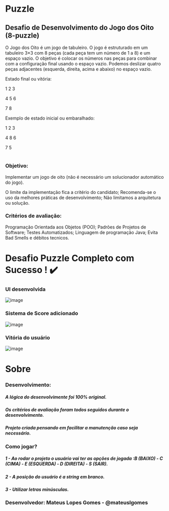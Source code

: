 # Puzzle

## Desafio de Desenvolvimento do Jogo dos Oito (8-puzzle)

O Jogo dos Oito é um jogo de tabuleiro. O jogo é estruturado em um tabuleiro 3×3 com 8 peças (cada peça tem um número de 1 a 8) e um espaço vazio. O objetivo é colocar os números nas peças para combinar com a configuração final usando o espaço vazio. Podemos deslizar quatro peças adjacentes (esquerda, direita, acima e abaixo) no espaço vazio.

Estado final ou vitória:

1 2 3

4 5 6

7 8   

Exemplo de estado inicial ou embaralhado:

1 2 3

4 8 6

7 5   

#
### Objetivo:

Implementar um jogo de oito (não é necessário um solucionador automático do jogo).

O limite da implementação fica a critério do candidato;
Recomenda-se o uso da melhores práticas de desenvolvimento;
Não limitamos a arquitetura ou solução.
 
### Critérios de avaliação:

Programação Orientada aos Objetos (POO);
Padrões de Projetos de Software;
Testes Automatizados;
Linguagem de programação Java;
Evita Bad Smells e débitos tecnicos.

# Desafio Puzzle Completo com Sucesso ! ✔️

### UI desenvolvida

![image](https://user-images.githubusercontent.com/97681752/189998350-ac1e2e1d-cba1-4e7f-8d3a-938ac9564a10.png)

### Sistema de Score adicionado 
![image](https://user-images.githubusercontent.com/97681752/189998556-b0d84f83-9537-4100-aefa-329443ce4dc2.png)

### Vitória do usuário
![image](https://user-images.githubusercontent.com/97681752/189999104-9ed35c3a-77d1-4eb3-b997-19f7c238ecf0.png)

# Sobre

### Desenvolvimento:

##### A lógica do desenvolvimente foi 100% original.
##### Os critérios de avaliação foram todos seguidos durante o desenvolvimento.
##### Projeto criada pensando em facilitar a manutenção caso seja necessário.

### Como jogar?

##### 1 - Ao rodar o projeto o usuário vai ter as opções de jogada :B (BAIXO) - C (CIMA) - E (ESQUERDA) - D (DIREITA) - S (SAIR).
##### 2 - A posição do usuário é a string em branco.
##### 3 - Utilizar letras minúsculas.

### Desenvolvedor: Mateus Lopes Gomes - @mateuslgomes

